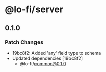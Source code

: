 # @lo-fi/server

## 0.1.0

### Patch Changes

- 19bc8f2: Added 'any' field type to schema
- Updated dependencies [19bc8f2]
  - @lo-fi/common@0.1.0
